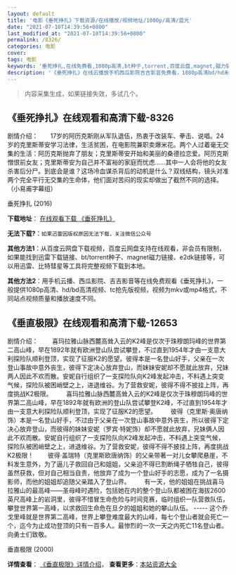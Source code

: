 ```yaml
---
layout: default
title: '电影《垂死挣扎》下载资源/在线播放/视频地址/1080p/高清/蓝光'
date: "2021-07-10T14:39:56+0800"
last_modified_at: "2021-07-10T14:39:56+0800"
permalink: /8326/
categories: 电影
cover:
tags: 电影
keywords: '垂死挣扎,在线免费看,1080p高清,bt种子,torrent,百度云盘,magnet,磁力链,迅雷下载资源'
description: '《垂死挣扎》在线云播放手机西瓜影院吉吉影音免费看，1080p高清bd/hd未删减完整版和tc抢先枪版，mkv/mp4格式，附带bt/torrent种子、magnet/磁力链、百度云盘、网盘资源迅雷下载链接'
---
```


>内容采集生成，如果链接失效，多试几个。


## 《垂死挣扎》在线观看和高清下载-8326

剧情介绍：　　17岁的阿历克斯刚从军队退伍，热衷于改装车、拳击、说唱。24岁的克里斯蒂安学习法律，生活贫困，在电影院兼职卖爆米花。两个人过着毫无交集的生活：阿历克斯抛弃了朋友；克里斯蒂安开始和美丽的桑德拉恋爱。阿历克斯憎恨前女友；克里斯蒂安为自己并不富裕的家庭而忧虑……其中一人会将他的女友杀害后分尸。到底会是谁？这场冷血谋杀背后的动机是什么？双线结构，镜头对准两个完全平行无交集的生命体，他们面对苦闷的现实却做出了截然不同的选择。（小易甫字幕组）


垂死挣扎 (2016)

**下载地址**： [在线观看下载 《垂死挣扎》](https://www.btbtdy.me/btdy/dy11204.html) 


**无法下载?**：`如果迅雷因版权原因无法下载，关注微信公众号 `

**其他方法1**：从百度云网盘下载视频，百度云网盘支持在线观看，非会员有限制，如果能找到迅雷下载链接、bt/torrent种子、magnet磁力链接、e2dk链接等，可以用迅雷、比特彗星等工具将完整视频下载到本地。

**其他方法2**：用手机云播、西瓜影院、吉吉影音等在线免费观看《垂死挣扎》，一般提供1080p高清、hd/bd高清视频、tc抢先版视频，视频为mkv或mp4格式，不同站点视频质量和播放速度不同。


## 《垂直极限》在线观看和高清下载-12653

剧情介绍： 　　喜玛拉雅山脉西麓高耸入云的K2峰是仅次于珠穆朗玛峰的世界第二高山峰，早在1892年就有欧洲登山队尝试攀登，不过直到1954年才由一支意大利探险队顺利登顶，实现了征服K2的愿望。彼得本是一名登山好手，父亲在一次登山事故中意外丧生，彼得下定决心放弃登山，而妹妹安妮却不愿就此放弃，兄妹两人因此不欢而散。安妮自行组织了一支探险队向K2峰发起冲击，不料遇上突变气候，探险队被困峭壁之上，进退维谷。为了营救安妮，彼得不得不披挂上阵，再度挑战K2极限。 　　喜玛拉雅山脉西麓高耸入云的K2峰是仅次于珠穆朗玛峰的世界第二高山峰，早在1892年就有欧洲的登山队尝试攀登K2峰，不过直到1954年才由一支意大利探险队顺利登顶，实现了征服K2的愿望。 　　彼得（克里斯·奥唐纳饰）本是一名登山好手，不过由于父亲在一次登山事故中意外丧生，所以彼得下定决心放弃登山，而彼得的妹妹安妮（罗宾·特妮饰）却不愿就此放弃，兄妹俩人因此不欢而散。安妮自行组织了一支探险队向K2峰发起冲击，不料遇上突变气候，探险队被困峭壁之上，进退维谷。为了营救安妮，彼得不得不披挂上阵，再度挑战K2极限！ 　　彼得·盖瑞特（克里斯欧唐纳饰）的父亲带著一对儿女攀爬悬崖，不料发生意外，为了逼儿子救回自己和姐姐，父亲迫不得已割断绳子牺牲自己，彼得虽然获救，但对自己相当自责，他放弃了成为一个登山好手的志愿，成为了一名摄影师，而他的姐姐却追随父亲踏入了登山界。 　　有一天，他的姐姐在挑战喜马拉雅山的最高峰——圣母峰时遇险，包括她在内的整个登山队都被困在海拔2600英尺高峰上的岩洞里，彼得不惜冒生命危险与时间竞赛，临时组织一队营救队伍，攀登世界第一高峰，以求救回生命危在旦夕的姐姐和她的攀山队伍。 ----- 这个乔戈里峰就是世界第二高峰，世界上攀登难度最大的山峰，每七个登山者就会死亡一个，迄今为止成功登顶的只有一百多人。最惨烈的一次一天之内死亡11名登山者。向勇士们致敬。


垂直极限 (2000)

**详情查看**： [《垂直极限》详情介绍](/movie/12653/)， **查看更多**：[本站资源大全](/movie/t/all/)

